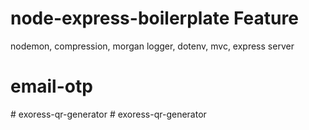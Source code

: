 # node-express-boilerplate Feature
nodemon, 
compression,
morgan logger,
dotenv,
mvc,
express server
# email-otp
#   e x o r e s s - q r - g e n e r a t o r  
 #   e x o r e s s - q r - g e n e r a t o r  
 